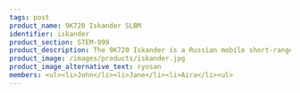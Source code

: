 ```yaml
---
tags: post
product_name: 9K720 Iskander SLBM
identifier: iskander
product_section: STEM-999
product_description: The 9K720 Iskander is a Russian mobile short-range ballistic missile system. It has a range of 500 kilometres (270 nmi; 310 mi). It was intended to replace the OTR-21 Tochka in the Russian military by 2020.
product_image: /images/products/iskander.jpg
product_image_alternative_text: ryosan
members: <ul><li>John</li><li>Jane</li><li>Aira</li><ul>
---
```

